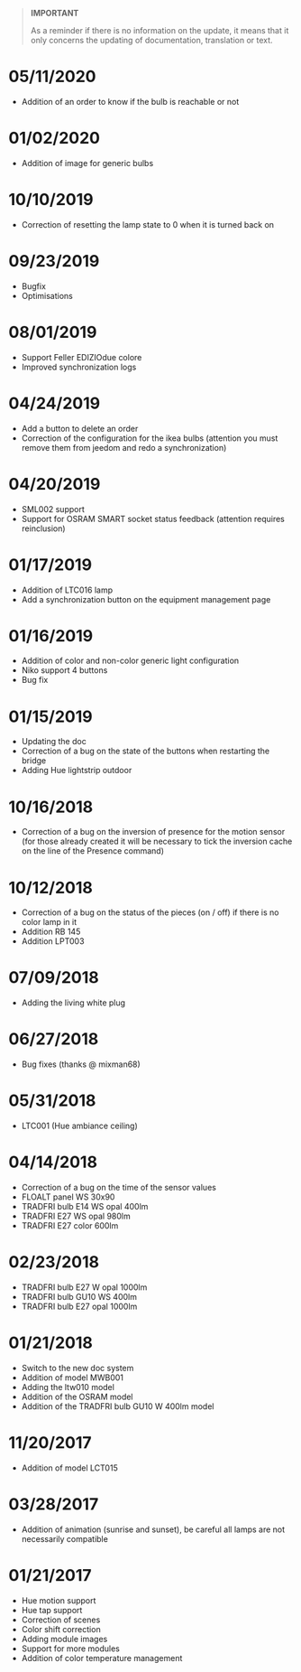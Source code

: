 >**IMPORTANT**
>
>As a reminder if there is no information on the update, it means that it only concerns the updating of documentation, translation or text.

# 05/11/2020

- Addition of an order to know if the bulb is reachable or not

# 01/02/2020

- Addition of image for generic bulbs

# 10/10/2019

- Correction of resetting the lamp state to 0 when it is turned back on

# 09/23/2019

- Bugfix
- Optimisations

# 08/01/2019

- Support Feller EDIZIOdue colore
- Improved synchronization logs

# 04/24/2019

- Add a button to delete an order
- Correction of the configuration for the ikea bulbs (attention you must remove them from jeedom and redo a synchronization)

# 04/20/2019

- SML002 support
- Support for OSRAM SMART socket status feedback (attention requires reinclusion)

# 01/17/2019

- Addition of LTC016 lamp
- Add a synchronization button on the equipment management page

# 01/16/2019

- Addition of color and non-color generic light configuration
- Niko support 4 buttons
- Bug fix

# 01/15/2019

- Updating the doc
- Correction of a bug on the state of the buttons when restarting the bridge
- Adding Hue lightstrip outdoor

# 10/16/2018

- Correction of a bug on the inversion of presence for the motion sensor (for those already created it will be necessary to tick the inversion cache on the line of the Presence command)

# 10/12/2018

- Correction of a bug on the status of the pieces (on / off) if there is no color lamp in it
- Addition RB 145
- Addition LPT003

# 07/09/2018

- Adding the living white plug

# 06/27/2018

- Bug fixes (thanks @ mixman68)

# 05/31/2018

-	LTC001 (Hue ambiance ceiling)

# 04/14/2018

-   Correction of a bug on the time of the sensor values
-   FLOALT panel WS 30x90
-   TRADFRI bulb E14 WS opal 400lm
-	TRADFRI E27 WS opal 980lm
-	TRADFRI E27 color 600lm

# 02/23/2018

-	TRADFRI bulb E27 W opal 1000lm
-	TRADFRI bulb GU10 WS 400lm
-	TRADFRI bulb E27 opal 1000lm

# 01/21/2018

- 	Switch to the new doc system
-   Addition of model MWB001
-   Adding the ltw010 model
-   Addition of the OSRAM model
-   Addition of the TRADFRI bulb GU10 W 400lm model

# 11/20/2017

-   Addition of model LCT015

# 03/28/2017

-   Addition of animation (sunrise and sunset), be careful all
    lamps are not necessarily compatible

# 01/21/2017

-   Hue motion support
-   Hue tap support
-   Correction of scenes
-   Color shift correction
-   Adding module images
-   Support for more modules
-   Addition of color temperature management
